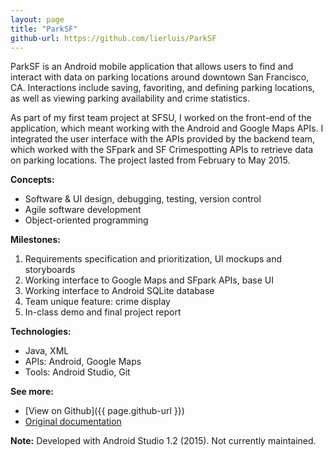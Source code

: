 ```yaml
---
layout: page
title: "ParkSF"
github-url: https://github.com/lierluis/ParkSF
---
```


ParkSF is an Android mobile application that allows users to find and interact
with data on parking locations around downtown San Francisco, CA. Interactions
include saving, favoriting, and defining parking locations, as well as viewing
parking availability and crime statistics.

As part of my first team project at SFSU, I worked on the front-end of the
application, which meant working with the Android and Google Maps APIs. I
integrated the user interface with the APIs provided by the backend team, which
worked with the SFpark and SF Crimespotting APIs to retrieve data on parking
locations. The project lasted from February to May 2015.

**Concepts:**
* Software & UI design, debugging, testing, version control
* Agile software development
* Object-oriented programming

**Milestones:**
1. Requirements specification and prioritization, UI mockups and storyboards
2. Working interface to Google Maps and SFpark APIs, base UI
3. Working interface to Android SQLite database
4. Team unique feature: crime display
5. In-class demo and final project report

**Technologies:**
* Java, XML
* APIs: Android, Google Maps
* Tools: Android Studio, Git

**See more:**
* [View on Github]({{ page.github-url }})
* [Original documentation](https://goo.gl/zowXtv)

**Note:** Developed with Android Studio 1.2 (2015). Not currently maintained.

